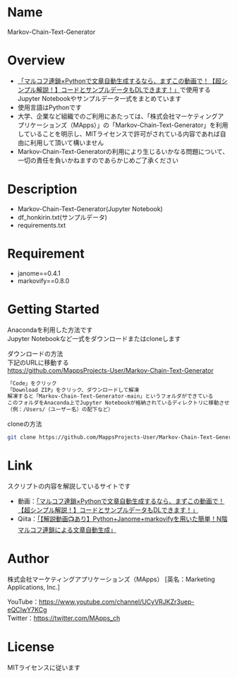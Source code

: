 
# Name

Markov-Chain-Text-Generator

# Overview

- [「マルコフ連鎖×Pythonで文章自動生成するなら、まずこの動画で！【超シンプル解説！】コードとサンプルデータもDLできます！」](https://www.youtube.com/watch?v=I_2WlQDPQOA)で使用する<br>Jupyter Notebookやサンプルデータ一式をまとめています
- 使用言語はPythonです
- 大学、企業など組織でのご利用にあたっては、「株式会社マーケティングアプリケーションズ（MApps）」の「Markov-Chain-Text-Generator」を利用していることを明示し、MITライセンスで許可がされている内容であれば自由に利用して頂いて構いません
- Markov-Chain-Text-Generatorの利用により生じるいかなる問題について、一切の責任を負いかねますのであらかじめご了承ください

# Description

- Markov-Chain-Text-Generator(Jupyter Notebook)
- df_honkirin.txt(サンプルデータ)
- requirements.txt

# Requirement

- janome==0.4.1
- markovify==0.8.0

# Getting Started

Anacondaを利用した方法です<br>
Jupyter Notebookなど一式をダウンロードまたはcloneします

ダウンロードの方法<br>
下記のURLに移動する<br>
https://github.com/MappsProjects-User/Markov-Chain-Text-Generator
```bash
「Code」をクリック
「Download ZIP」をクリック、ダウンロードして解凍
解凍すると「Markov-Chain-Text-Generator-main」というフォルダができている
このフォルダをAnaconda上でJupyter Notebookが格納されているディレクトリに移動させる
（例：/Users/（ユーザー名）の配下など）
```

cloneの方法
```bash
git clone https://github.com/MappsProjects-User/Markov-Chain-Text-Generator.git
```

# Link

スクリプトの内容を解説しているサイトです

- 動画：[「マルコフ連鎖×Pythonで文章自動生成するなら、まずこの動画で！【超シンプル解説！】コードとサンプルデータもDLできます！」](https://www.youtube.com/watch?v=I_2WlQDPQOA)
- Qiita：[「【解説動画📺あり】Python+Janome+markovifyを用いた簡単！N階マルコフ連鎖による文章自動生成」](https://qiita.com/mapps/items/c0d3f1b73bc9ef398790)

# Author

株式会社マーケティングアプリケーションズ（MApps）
[英名：Marketing Applications, Inc.]

YouTube：https://www.youtube.com/channel/UCyVRJKZr3uep-eQCIwY7KCg<br>
Twitter：https://twitter.com/MApps_ch

# License

MITライセンスに従います
